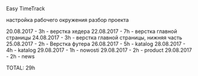 Easy TimeTrack

настройка рабочего окружения
разбор проекта

20.08.2017 - 3h - верстка хедера
22.08.2017 - 7h - верстка главной страницы
24.08.2017 - 3h - верстка главной страницы, нижняя часть
25.08.2017 - 2h - Верстка футера
26.08.2017 - 5h - katalog
28.08.2017 - 4h - katalog
29.08.2017 - 1h - nowosti
29.08.2017 - 2h - product
29.08.2017 - 2h - news

TOTAL: 29h